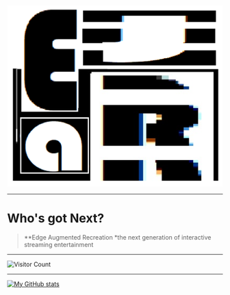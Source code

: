 <img src="https://github.com/EajR-innovativEngineering/EajR-innovativEngineering/blob/main/Logo_ejar.png">

---
# Who's got Next?
> **Edge Augmented Recreation
> *the next generation of interactive streaming entertainment
---


![Visitor Count](https://profile-counter.glitch.me/EajR-innovativEngineerin/count.svg)

---

[![My GitHub stats](https://github-readme-stats.vercel.app/api?username=EajR-innovativEngineering)](https://github.com/EajR-innovativEngineering/github-readme-stats)

<!---
EajR-innovativEngineering/EajR-innovativEngineering is a ✨ special ✨ repository because its `README.md` (this file) appears on your GitHub profile.
You can click the Preview link to take a look at your changes.
--->
